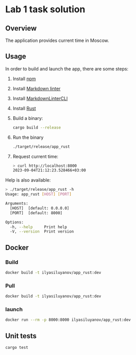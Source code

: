 # Lab 1 task solution

## Overview

The application provides current time in Moscow.

## Usage

In order to build and launch the app, there are some steps:

1. Install [npm](https://docs.npmjs.com/downloading-and-installing-node-js-and-npm)
1. Install [Markdown linter](https://github.com/DavidAnson/markdownlint)

1. Install [MarkdownLinterCLI](https://github.com/igorshubovych/markdownlint-cli)

1. Install [Rust](https://www.rust-lang.org/tools/install)

1. Build a binary:

   ```bash
   cargo build --release
   ```

1. Run the binary

    ```bash
    ./target/release/app_rust
    ```

1. Request current time:

    ```bash
    > curl http://localhost:8000
    2023-09-04T21:12:23.528466+03:00
    ```

Help is also available:

```bash
> ./target/release/app_rust -h
Usage: app_rust [HOST] [PORT]

Arguments:
  [HOST]  [default: 0.0.0.0]
  [PORT]  [default: 8000]

Options:
  -h, --help     Print help
  -V, --version  Print version
```

## Docker

### Build

```bash
docker build -t ilyasiluyanov/app_rust:dev 
```

### Pull

```bash
docker build -t ilyasiluyanov/app_rust:dev 
```

### launch

```bash
docker run --rm -p 8000:8000 ilyasiluyanov/app_rust:dev
```

## Unit tests

```bash
cargo test
```
